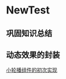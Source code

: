 # NewTest
## 巩固知识总结
## 动态效果的封装
  [小轮播组件的初次实现](https://potatogarfield.github.io/NewTest/%E5%8A%A8%E6%80%81%E6%95%88%E6%9E%9C/%E8%BD%AE%E6%92%AD%E5%9B%BE/index.html)

